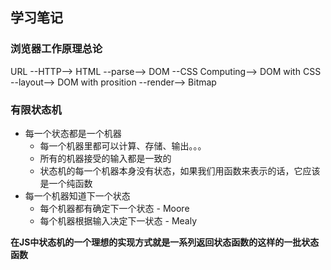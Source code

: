 ## 学习笔记

### 浏览器工作原理总论

URL --HTTP--> HTML --parse--> DOM --CSS Computing--> DOM with CSS --layout--> DOM with prosition --render--> Bitmap

### 有限状态机
* 每一个状态都是一个机器
    * 每一个机器里都可以计算、存储、输出。。。
    * 所有的机器接受的输入都是一致的
    * 状态机的每一个机器本身没有状态，如果我们用函数来表示的话，它应该是一个纯函数
* 每一个机器知道下一个状态
    * 每个机器都有确定下一个状态 - Moore
    * 每个机器根据输入决定下一状态 - Mealy

**在JS中状态机的一个理想的实现方式就是一系列返回状态函数的这样的一批状态函数**

